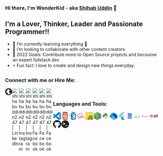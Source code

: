 ### Hi there, I'm WonderKid - aka [Shihab Uddin][website] 👋

## I'm a Lover, Thinker, Leader and Passionate Programmer!!

- 🌱 I’m currently learning everything 🤣
- 👯 I’m looking to collaborate with other content creators
- 🥅 2022 Goals: Contribute more to Open Source projects and becoume an expert fullstack dev
- ⚡ Fun fact: I love to create and design new things everyday.


### Connect with me or Hire Me:

[<img align="left" alt="shihabuddin.net" width="22px" src="https://raw.githubusercontent.com/iconic/open-iconic/master/svg/globe.svg" />][website]
[<img align="left" alt="shihabuddin247 | LinkedIn" width="22px" src="https://cdn.jsdelivr.net/npm/simple-icons@v3/icons/linkedin.svg" />][linkedin]
[<img align="left" alt="shihabuddin247 | Instagram" width="22px" src="https://cdn.jsdelivr.net/npm/simple-icons@v3/icons/instagram.svg" />][instagram]
[<img align="left" alt="shihabuddin247 | Instagram" width="22px" src="https://cdn.jsdelivr.net/npm/simple-icons@v3/icons/facebook.svg" />][facebook]
[<img align="left" alt="shihabuddin247 | Facebook" width="22px" src="https://cdn.jsdelivr.net/npm/simple-icons@v3/icons/fiverr.svg" />][fiverr]
[<img align="left" alt="shihabuddin247 | Facebook" width="22px" src="https://cdn.jsdelivr.net/npm/simple-icons@v3/icons/freelancer.svg" />][freelancer]
[<img align="left" alt="shihabuddin247 | Facebook" width="22px" src="https://cdn.jsdelivr.net/npm/simple-icons@v3/icons/upwork.svg" />][Upwork]

<br />

### Languages and Tools:

<img align="left" alt="Visual Studio Code" width="26px" src="https://raw.githubusercontent.com/github/explore/80688e429a7d4ef2fca1e82350fe8e3517d3494d/topics/visual-studio-code/visual-studio-code.png" />
<img align="left" alt="HTML5" width="26px" src="https://raw.githubusercontent.com/github/explore/80688e429a7d4ef2fca1e82350fe8e3517d3494d/topics/html/html.png" />
<img align="left" alt="CSS3" width="26px" src="https://raw.githubusercontent.com/github/explore/80688e429a7d4ef2fca1e82350fe8e3517d3494d/topics/css/css.png" />
<img align="left" alt="Sass" width="26px" src="https://raw.githubusercontent.com/github/explore/80688e429a7d4ef2fca1e82350fe8e3517d3494d/topics/sass/sass.png" />
<img align="left" alt="JavaScript" width="26px" src="https://raw.githubusercontent.com/github/explore/80688e429a7d4ef2fca1e82350fe8e3517d3494d/topics/javascript/javascript.png" />
<img align="left" alt="Node.js" width="26px" src="https://raw.githubusercontent.com/github/explore/80688e429a7d4ef2fca1e82350fe8e3517d3494d/topics/nodejs/nodejs.png" />
<img align="left" alt="Python" width="26px" src="https://raw.githubusercontent.com/github/explore/80688e429a7d4ef2fca1e82350fe8e3517d3494d/topics/python/python.png" />
<img align="left" alt="Dart" width="26px" src="https://raw.githubusercontent.com/github/explore/80688e429a7d4ef2fca1e82350fe8e3517d3494d/topics/dart/dart.png" />
<img align="left" alt="Flutter" width="26px" src="https://raw.githubusercontent.com/github/explore/80688e429a7d4ef2fca1e82350fe8e3517d3494d/topics/flutter/flutter.png" />
<img align="left" alt="SQL" width="26px" src="https://raw.githubusercontent.com/github/explore/80688e429a7d4ef2fca1e82350fe8e3517d3494d/topics/sql/sql.png" />
<img align="left" alt="MySQL" width="26px" src="https://raw.githubusercontent.com/github/explore/80688e429a7d4ef2fca1e82350fe8e3517d3494d/topics/mysql/mysql.png" />
<img align="left" alt="MongoDB" width="26px" src="https://raw.githubusercontent.com/github/explore/80688e429a7d4ef2fca1e82350fe8e3517d3494d/topics/mongodb/mongodb.png" />
<img align="left" alt="Git" width="26px" src="https://raw.githubusercontent.com/github/explore/80688e429a7d4ef2fca1e82350fe8e3517d3494d/topics/git/git.png" />
<img align="left" alt="GitHub" width="26px" src="https://raw.githubusercontent.com/github/explore/78df643247d429f6cc873026c0622819ad797942/topics/github/github.png" />
<img align="left" alt="Terminal" width="26px" src="https://raw.githubusercontent.com/github/explore/80688e429a7d4ef2fca1e82350fe8e3517d3494d/topics/terminal/terminal.png" />

<br />
<br />


[website]: https://shihabuddin.net
[instagram]: https://instagram.com/shihabuddin247
[linkedin]: https://linkedin.com/in/shihabuddin247
[facebook]: https://facebook.com/student.shihab
[fiverr]: https://fiverr.com/shihabdesigns
[freelancer]: https://fiverr.com/shihabsdesigns
[Upwork]: https://www.upwork.com/freelancers/~01571960a2310eca13

